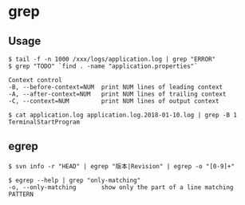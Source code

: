 # grep

## Usage

    $ tail -f -n 1000 /xxx/logs/application.log | grep "ERROR"
    $ grep "TODO" `find . -name "application.properties"`

    Context control
    -B, --before-context=NUM  print NUM lines of leading context
    -A, --after-context=NUM   print NUM lines of trailing context
    -C, --context=NUM         print NUM lines of output context

    $ cat application.log application.log.2018-01-10.log | grep -B 1 TerminalStartProgram

## egrep

    $ svn info -r "HEAD" | egrep "版本|Revision" | egrep -o "[0-9]+"

    $ egrep --help | grep "only-matching"
    -o, --only-matching       show only the part of a line matching PATTERN
